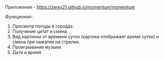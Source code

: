 Приложение - https://zerex21.github.io/momentum/momentum

Функционал:

1) Просмотр погоды в городах.
2) Получение цитат и смена.
3) Вид картинки от времени суток (картика отображает время суток) и смена при нажатии на стрелки.
4) Проигрывание музыки.
5) Дата и время
